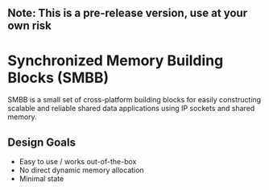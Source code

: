 ## Note: This is a pre-release version, use at your own risk

# Synchronized Memory Building Blocks (SMBB)
SMBB is a small set of cross-platform building blocks for easily constructing scalable and reliable shared data applications using IP sockets and shared memory.

## Design Goals
 - Easy to use / works out-of-the-box
 - No direct dynamic memory allocation
 - Minimal state
